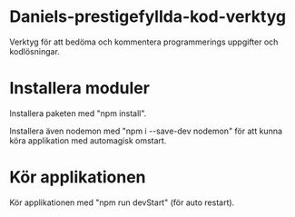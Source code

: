 # Daniels-prestigefyllda-kod-verktyg
Verktyg för att bedöma och kommentera programmerings uppgifter och kodlösningar. 

# Installera moduler
Installera paketen med "npm install". 

Installera även nodemon med "npm i --save-dev nodemon" för att kunna köra applikation med automagisk omstart. 

# Kör applikationen
Kör applikationen med "npm run devStart" (för auto restart). 
